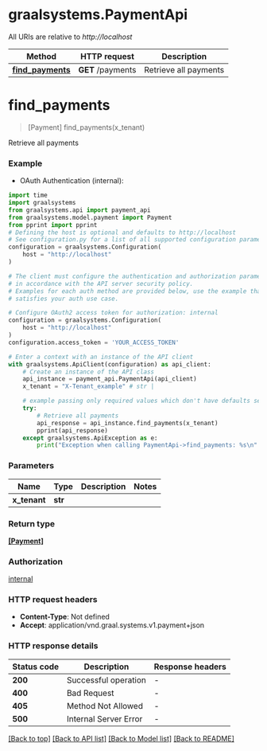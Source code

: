 # graalsystems.PaymentApi

All URIs are relative to *http://localhost*

Method | HTTP request | Description
------------- | ------------- | -------------
[**find_payments**](PaymentApi.md#find_payments) | **GET** /payments | Retrieve all payments


# **find_payments**
> [Payment] find_payments(x_tenant)

Retrieve all payments

### Example

* OAuth Authentication (internal):

```python
import time
import graalsystems
from graalsystems.api import payment_api
from graalsystems.model.payment import Payment
from pprint import pprint
# Defining the host is optional and defaults to http://localhost
# See configuration.py for a list of all supported configuration parameters.
configuration = graalsystems.Configuration(
    host = "http://localhost"
)

# The client must configure the authentication and authorization parameters
# in accordance with the API server security policy.
# Examples for each auth method are provided below, use the example that
# satisfies your auth use case.

# Configure OAuth2 access token for authorization: internal
configuration = graalsystems.Configuration(
    host = "http://localhost"
)
configuration.access_token = 'YOUR_ACCESS_TOKEN'

# Enter a context with an instance of the API client
with graalsystems.ApiClient(configuration) as api_client:
    # Create an instance of the API class
    api_instance = payment_api.PaymentApi(api_client)
    x_tenant = "X-Tenant_example" # str | 

    # example passing only required values which don't have defaults set
    try:
        # Retrieve all payments
        api_response = api_instance.find_payments(x_tenant)
        pprint(api_response)
    except graalsystems.ApiException as e:
        print("Exception when calling PaymentApi->find_payments: %s\n" % e)
```


### Parameters

Name | Type | Description  | Notes
------------- | ------------- | ------------- | -------------
 **x_tenant** | **str**|  |

### Return type

[**[Payment]**](Payment.md)

### Authorization

[internal](../README.md#internal)

### HTTP request headers

 - **Content-Type**: Not defined
 - **Accept**: application/vnd.graal.systems.v1.payment+json


### HTTP response details

| Status code | Description | Response headers |
|-------------|-------------|------------------|
**200** | Successful operation |  -  |
**400** | Bad Request |  -  |
**405** | Method Not Allowed |  -  |
**500** | Internal Server Error |  -  |

[[Back to top]](#) [[Back to API list]](../README.md#documentation-for-api-endpoints) [[Back to Model list]](../README.md#documentation-for-models) [[Back to README]](../README.md)

